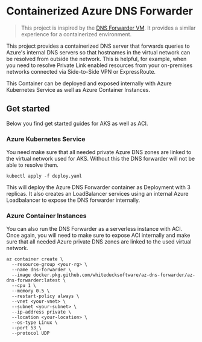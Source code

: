 # Containerized Azure DNS Forwarder

> This project is inspired by the [DNS Forwarder VM](https://github.com/Azure/azure-quickstart-templates/tree/master/301-dns-forwarder/). It provides a similar experience for a containerized environment. 

This project provides a containerized DNS server that forwards queries to Azure's internal DNS servers so that hostnames in the virtual network can be resolved from outside the network. This is helpful, for example, when you need to resolve Private Link enabled resources from your on-premises networks connected via Side-to-Side VPN or ExpressRoute. 

This Container can be deployed and exposed internally with Azure Kubernetes Service as well as Azure Container Instances.

## Get started
Below you find get started guides for AKS as well as ACI.

### Azure Kubernetes Service

You need make sure that all needed private Azure DNS zones are linked to the virtual network used for AKS. Without this the DNS forwarder will not be able to resolve them.

```
kubectl apply -f deploy.yaml
```

This will deploy the Azure DNS Forwarder container as Deployment with 3 replicas. It also creates an LoadBalancer services using an internal Azure Loadbalancer to expose the DNS forwarder internally. 

### Azure Container Instances

You can also run the DNS Forwarder as a serverless instance with ACI. Once again, you will need to make sure to expose ACI internally and make sure that all needed Azure private DNS zones are linked to the used virtual network.

```
az container create \
  --resource-group <your-rg> \
  --name dns-forwarder \
  --image docker.pkg.github.com/whiteducksoftware/az-dns-forwarder/az-dns-forwarder:latest \
  --cpu 1 \
  --memory 0.5 \
  --restart-policy always \
  --vnet <your-vnet> \
  --subnet <your-subnet> \
  --ip-address private \
  --location <your-location> \
  --os-type Linux \
  --port 53 \
  --protocol UDP
```


